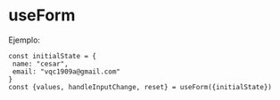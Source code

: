 # useForm

Ejemplo:

```
const initialState = {
 name: "cesar",
 email: "vqc1909a@gmail.com"
}
const {values, handleInputChange, reset} = useForm({initialState})
```